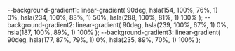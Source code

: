 --background-gradient1: linear-gradient(
90deg,
hsla(154, 100%, 76%, 1) 0%,
hsla(234, 100%, 83%, 1) 50%,
hsla(288, 100%, 81%, 1) 100%
);
--background-gradient2: linear-gradient(
90deg,
hsla(239, 100%, 67%, 1) 0%,
hsla(187, 100%, 89%, 1) 100%
);
--background-gradient3: linear-gradient(
90deg,
hsla(177, 87%, 79%, 1) 0%,
hsla(235, 89%, 70%, 1) 100%
);
